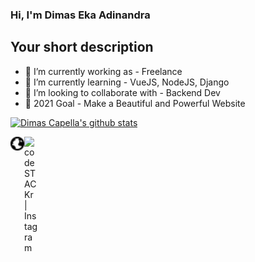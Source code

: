 ### Hi, I'm Dimas Eka Adinandra

## Your short description
- 🔭 I’m currently working as - Freelance
- 🌱 I’m currently learning - VueJS, NodeJS, Django
- 👯 I’m looking to collaborate with - Backend Dev
- 🥅 2021 Goal - Make a Beautiful and Powerful Website

<!-- ❔❔❔❔ means username in below README.md -->
<!-- Also feel free to update second URL to any URL -->
[![Dimas Capella's github stats](https://github-readme-stats.vercel.app/api?username=dimascapella&count_private=true&include_all_commits=true&theme=radical)](https://google.com)

[<img align="left" alt="codeSTACKr.com" width="22px" src="https://raw.githubusercontent.com/iconic/open-iconic/master/svg/globe.svg" />][website]
[<img align="left" alt="codeSTACKr | Instagram" width="22px" src="https://cdn.jsdelivr.net/npm/simple-icons@v3/icons/twitter.svg" />][instagram]
<br />
<!-- This section you create this variables that are used above -->
[website]: https://dimascapella.github.io/personal-website/
[instagram]: https://www.instagram.com/dimascapella/
